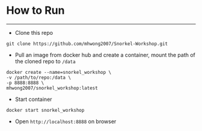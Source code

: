 # How to Run

---

* Clone this repo

```
git clone https://github.com/mhwong2007/Snorkel-Workshop.git
```

* Pull an image from docker hub and create a container, mount the path of the cloned repo to `/data`

```
docker create --name=snorkel_workshop \
-v /path/to/repo:/data \
-p 8888:8888 \
mhwong2007/snorkel_workshop:latest
```

* Start container

```
docker start snorkel_workshop
```

* Open `http://localhost:8888` on browser